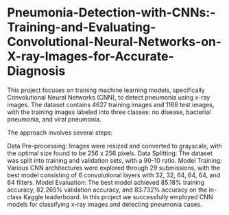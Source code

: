 # Pneumonia-Detection-with-CNNs:-Training-and-Evaluating-Convolutional-Neural-Networks-on-X-ray-Images-for-Accurate-Diagnosis
This project focuses on training machine learning models, specifically Convolutional Neural Networks (CNN), to detect pneumonia using x-ray images. The dataset contains 4627 training images and 1168 test images, with the training images labeled into three classes: no disease, bacterial pneumonia, and viral pneumonia.

The approach involves several steps:

Data Pre-processing: Images were resized and converted to grayscale, with the optimal size found to be 256 x 256 pixels.
Data Splitting: The dataset was split into training and validation sets, with a 90-10 ratio.
Model Training: Various CNN architectures were explored through 29 submissions, with the best model consisting of 6 convolutional layers with 32, 32, 64, 64, 64, and 64 filters.
Model Evaluation: The best model achieved 85.18% training accuracy, 82.265% validation accuracy, and 83.732% accuracy on the in-class Kaggle leaderboard.
In this project we successfully employed CNN models for classifying x-ray images and detecting pneumonia cases.
